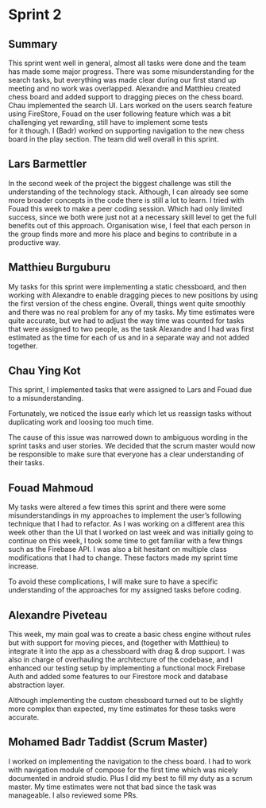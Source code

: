 # Sprint 2

## Summary

This sprint went well in general, almost all tasks were done and the team has made some major progress. There was some misunderstanding for the search tasks, but everything was made clear during our first stand up meeting and no work was overlapped.
Alexandre and Matthieu created chess board and added support to dragging pieces on the chess board. Chau implemented the search UI. Lars worked on the users search feature using FireStore, Fouad on the user following feature which was a bit challenging yet rewarding, still have to implement some tests   
for it though. I (Badr) worked on supporting navigation to the new chess board in the play section. The team did well overall in this sprint. 

## Lars Barmettler
In the second week of the project the biggest challenge was still the understanding of the technology stack. Although, I can already see some more broader concepts in the code there is still a lot to learn. I tried with Fouad this week to make a peer coding session. Which had only limited success, since we both were just not at a necessary skill level to get the full benefits out of this approach. Organisation wise, I feel that each person in the group finds more and more his place and begins to contribute in a productive way.
## Matthieu Burguburu
My tasks for this sprint were implementing a static chessboard, and then working with Alexandre to enable dragging pieces to new positions by using the first version of the chess engine. Overall, things went quite smoothly and there was no real problem for any of my tasks. My time estimates were quite accurate, but we had to adjust the way time was counted for tasks that were assigned to two people, as the task Alexandre and I had was first estimated as the time for each of us and in a separate way and not added together.

## Chau Ying Kot

This sprint, I implemented tasks that were assigned to Lars and Fouad due to a misunderstanding.

Fortunately, we noticed the issue early which let us reassign tasks without duplicating work and loosing too much time.

The cause of this issue was narrowed down to ambiguous wording in the sprint tasks and user stories. We decided that the scrum master would now be responsible to make sure that everyone has a clear understanding of their tasks.
## Fouad Mahmoud
My tasks were altered a few times this sprint and there were some misunderstandings in my approaches to implement the user’s following technique that I had to refactor. As I was working on a different area this week other than the UI that I worked on last week and was initially going to continue on this week, I took some time to get familiar with a few things such as the Firebase API. I was also a bit hesitant on multiple class modifications that I had to change. These factors made my sprint time increase.

To avoid these complications, I will make sure to have a specific understanding of the approaches for my assigned tasks before coding.

## Alexandre Piveteau 
This week, my main goal was to create a basic chess engine without rules but with support for moving pieces, and (together with Matthieu) to integrate it into the app as a chessboard with drag & drop support. I was also in charge of overhauling the architecture of the codebase, and I enhanced our testing setup by implementing a functional mock Firebase Auth and added some features to our Firestore mock and database abstraction layer.

Although implementing the custom chessboard turned out to be slightly more complex than expected, my time estimates for these tasks were accurate.

## Mohamed Badr Taddist (Scrum Master)
I worked on implementing the navigation to the chess board. I had to work with navigation module of compose for the first time which was nicely documented in android studio.
Plus I did my best to fill my duty as a scrum master. My time estimates were not that bad since the task was manageable. I also reviewed some PRs.   

